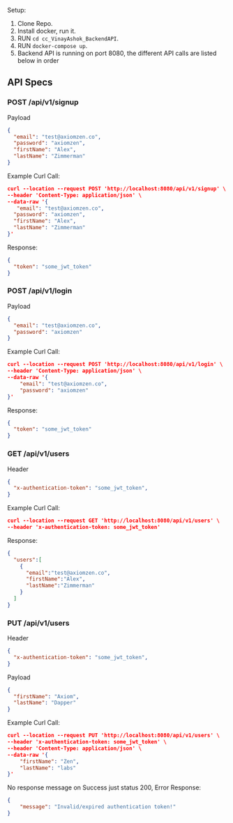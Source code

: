 Setup:
1. Clone Repo.
2. Install docker, run it.
3. RUN  `cd cc_VinayAshok_BackendAPI`.
3. RUN `docker-compose up`.
4. Backend API is running on port 8080, the different API calls are listed below in order

## API Specs

### POST /api/v1/signup

Payload

```json
{
  "email": "test@axiomzen.co",
  "password": "axiomzen",
  "firstName": "Alex",
  "lastName": "Zimmerman"
}
```

Example Curl Call:
```json
curl --location --request POST 'http://localhost:8080/api/v1/signup' \
--header 'Content-Type: application/json' \
--data-raw '{
   "email": "test@axiomzen.co",
  "password": "axiomzen",
  "firstName": "Alex",
  "lastName": "Zimmerman"
}'
```

Response:

```json
{
  "token": "some_jwt_token"
}
```

### POST /api/v1/login

Payload

```json
{
  "email": "test@axiomzen.co",
  "password": "axiomzen"
}
```

Example Curl Call:
```json
curl --location --request POST 'http://localhost:8080/api/v1/login' \
--header 'Content-Type: application/json' \
--data-raw '{
    "email": "test@axiomzen.co",
    "password": "axiomzen"
}'
```

Response:

```json
{
  "token": "some_jwt_token"
}
```

### GET /api/v1/users

Header

```json
{
  "x-authentication-token": "some_jwt_token",
}
```

Example Curl Call:
```json
curl --location --request GET 'http://localhost:8080/api/v1/users' \
--header 'x-authentication-token: some_jwt_token'
```

Response:

```json
{
  "users":[
    {
      "email":"test@axiomzen.co",
      "firstName":"Alex",
      "lastName":"Zimmerman"
    }
  ]
}

```


### PUT /api/v1/users

Header

```json
{
  "x-authentication-token": "some_jwt_token",
}
```

Payload

```json
{
  "firstName": "Axiom",
  "lastName": "Dapper"
}

```

Example Curl Call:
```json
curl --location --request PUT 'http://localhost:8080/api/v1/users' \
--header 'x-authentication-token: some_jwt_token' \
--header 'Content-Type: application/json' \
--data-raw '{
    "firstName": "Zen",
    "lastName": "labs"
}'
```

No response message on Success just status 200, Error Response:  
```json
{
    "message": "Invalid/expired authentication token!"
}

```
